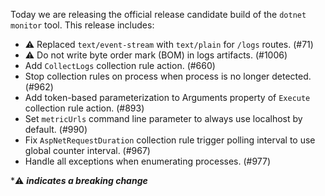 
Today we are releasing the official release candidate build of the `dotnet monitor` tool. This release includes:

- ⚠️ Replaced `text/event-stream` with `text/plain` for `/logs` routes. (#71)
- ⚠️ Do not write byte order mark (BOM) in logs artifacts. (#1006)
- Add `CollectLogs` collection rule action. (#660)
- Stop collection rules on process when process is no longer detected. (#962)
- Add token-based parameterization to Arguments property of `Execute` collection rule action. (#893)
- Set `metricUrls` command line parameter to always use localhost by default. (#990)
- Fix `AspNetRequestDuration` collection rule trigger polling interval to use global counter interval. (#967)
- Handle all exceptions when enumerating processes. (#977)

\*⚠️ **_indicates a breaking change_**
